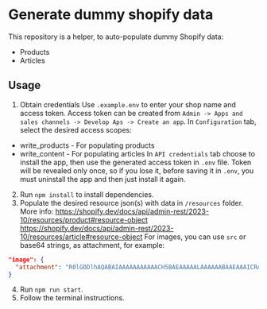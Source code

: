 # Generate dummy shopify data

This repository is a helper, to auto-populate dummy Shopify data:

- Products
- Articles

## Usage

1. Obtain credentials
   Use `.example.env` to enter your shop name and access token. Access token can be created from `Admin -> Apps and sales channels -> Develop Aps -> Create an app`. In `Configuration` tab, select the desired access scopes:

- write_products - For populating products
- write_content - For populating articles
  In `API credentials` tab choose to install the app, then use the generated access token in `.env` file. Token will be revealed only once, so if you lose it, before saving it in `.env`, you must uninstall the app and then just install it again.

2. Run `npm install` to install dependencies.
3. Populate the desired resource json(s) with data in `/resources` folder. More info:
   https://shopify.dev/docs/api/admin-rest/2023-10/resources/product#resource-object
   https://shopify.dev/docs/api/admin-rest/2023-10/resources/article#resource-object
   For images, you can use `src` or base64 strings, as attachment, for example:

```json
"image": {
  "attachment": "R0lGODlhAQABAIAAAAAAAAAAACH5BAEAAAAALAAAAAABAAEAAAICRAEAOw==\n"
}
```

4. Run `npm run start`.
5. Follow the terminal instructions.

